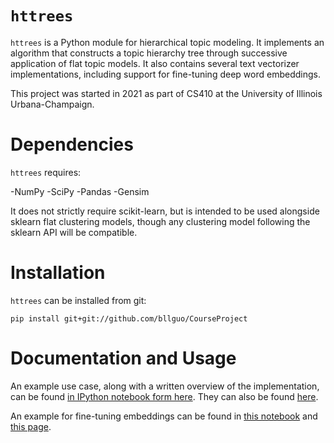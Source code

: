# `httrees`

`httrees` is a Python module for hierarchical topic modeling. It implements an algorithm that constructs a topic hierarchy tree through successive application of flat topic models. It also contains several text vectorizer implementations, including support for fine-tuning deep word embeddings.

This project was started in 2021 as part of CS410 at the University of Illinois Urbana-Champaign.

# Dependencies

`httrees` requires:

-NumPy
-SciPy
-Pandas
-Gensim

It does not strictly require scikit-learn, but is intended to be used alongside sklearn flat clustering models, though any clustering model following the sklearn API will be compatible.

# Installation

`httrees` can be installed from git:

`pip install git+git://github.com/bllguo/CourseProject`

# Documentation and Usage

An example use case, along with a written overview of the implementation, can be found [in IPython notebook form here](https://github.com/bllguo/CourseProject/blob/main/docs.ipynb).
They can also be found [here](https://github.com/bllguo/CourseProject/blob/main/docs.html).

An example for fine-tuning embeddings can be found in [this notebook](https://github.com/bllguo/CourseProject/blob/main/example_finetune.ipynb) and [this page](https://github.com/bllguo/CourseProject/blob/main/example_finetune.html).
